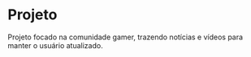 # Projeto
Projeto focado na comunidade gamer, trazendo notícias e vídeos para manter o usuário atualizado.
